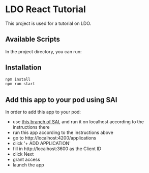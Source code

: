 # LDO React Tutorial

This project is used for a tutorial on LDO.

## Available Scripts

In the project directory, you can run:

## Installation
```bash
npm install
npm run start
```

## Add this app to your pod using SAI
In order to add this app to your pod:
* use [this branch of SAI](https://github.com/michielbdejong/sai-js/tree/investigating-77), and run it on localhost according to the instructions there
* run this app according to the instructions above
* go to http://localhost:4200/applications
* click '+ ADD APPLICATION'
* fill in http://localhost:3600 as the Client ID
* click Next
* grant access
* launch the app